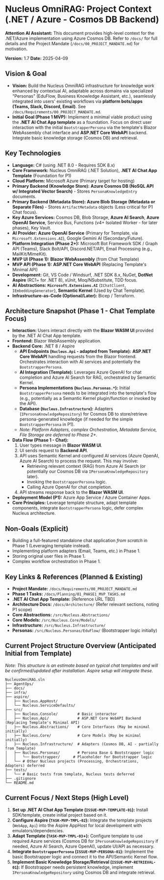 # Nucleus OmniRAG: Project Context (.NET / Azure - Cosmos DB Backend)

**Attention AI Assistant:** This document provides high-level context for the .NET/Azure implementation using Azure Cosmos DB. Refer to `/docs/` for full details and the Project Mandate (`/docs/00_PROJECT_MANDATE.md`) for motivation.

**Version:** 1.7
**Date:** 2025-04-09

## Vision & Goal

*   **Vision:** Build the Nucleus OmniRAG infrastructure for knowledge work enhanced by contextual AI, adaptable across domains via specialized "Personas" (EduFlow, Business Knowledge Assistant, etc.), seamlessly integrated into users' existing workflows via **platform bots/apps (Teams, Slack, Discord, Email)**. See `/docs/Requirements/00_PROJECT_MANDATE.md`.
*   **Initial Goal (Phase 1 MVP):** Implement a minimal viable product using the **.NET AI Chat App template** as a foundation. Focus on direct user interaction with the initial `BootstrapperPersona` via the template's Blazor WebAssembly chat interface and **ASP.NET Core WebAPI** backend. Integrate basic knowledge storage (Cosmos DB) and retrieval.

## Key Technologies

*   **Language:** C# (using .NET 8.0 - Requires SDK 8.x)
*   **Core Framework:** Nucleus OmniRAG (.NET Solution), **.NET AI Chat App Template** (Foundation for P1)
*   **Cloud Platform:** Microsoft Azure (Primary target for hosting)
*   **Primary Backend (Knowledge Store):** **Azure Cosmos DB (NoSQL API w/ Integrated Vector Search)** - Stores `PersonaKnowledgeEntry` documents.
*   **Primary Backend (Metadata Store):** **Azure Blob Storage (Metadata or Separate Files)** - Stores `ArtifactMetadata` objects (Less critical for P1 Chat focus).
*   **Key Azure Services:** Cosmos DB, Blob Storage, **Azure AI Search**, **Azure OpenAI Service**, Service Bus, Functions (v4+ Isolated Worker - for later phases), Key Vault.
*   **AI Provider:** **Azure OpenAI Service** (Primary for Template, via `Microsoft.Extensions.AI`), Google Gemini AI (Secondary/Future).
*   **Platform Integration (Phase 2+):** Microsoft Bot Framework SDK / Graph API (Teams), Slack Bolt/API, Discord.NET/API, Email Processing (e.g., MailKit/MimeKit).
*   **MVP UI (Phase 1):** **Blazor WebAssembly** (from Chat Template)
*   **MVP API (Phase 1):** **ASP.NET Core WebAPI** (Replacing Template's Minimal API)
*   **Development:** Git, VS Code / Windsurf, .NET SDK 8.x, NuGet, **DotNet Aspire** (RC1+ for .NET 8), xUnit, Moq/NSubstitute, TDD focus.
*   **AI Abstractions:** **`Microsoft.Extensions.AI`** (`IChatClient`, `IEmbeddingGenerator`), **Semantic Kernel** (Used by Chat Template).
*   **Infrastructure-as-Code (Optional/Later):** Bicep / Terraform.

## Architecture Snapshot (Phase 1 - Chat Template Focus)

*   **Interaction:** Users interact directly with the **Blazor WASM UI** provided by the .NET AI Chat App template.
*   **Frontend:** Blazor WebAssembly application.
*   **Backend Core:** .NET 8 / Aspire
    *   **API Endpoints (`Nucleus.Api` - adapted from Template):** **ASP.NET Core WebAPI** handling requests from the Blazor frontend. Orchestrates interaction with AI services and potentially the `BootstrapperPersona`.
    *   **AI Integration (Template):** Leverages Azure OpenAI for chat completion and Azure AI Search for RAG, orchestrated by Semantic Kernel.
    *   **Persona Implementations (`Nucleus.Personas.*`):** Initial `BootstrapperPersona` needs to be integrated into the template's flow (e.g., potentially as a Semantic Kernel plugin/function or invoked by the API).
    *   **Database (`Nucleus.Infrastructure`):** Adapters (`IPersonaKnowledgeRepository`) for Cosmos DB to store/retrieve persona-generated knowledge (if needed for the simple `BootstrapperPersona` in P1).
    *   *Note: Platform Adapters, complex Orchestration, Metadata Service, File Storage are deferred to Phase 2+.*
*   **Data Flow (Phase 1 - Chat):**
    1.  User types message in **Blazor WASM UI**.
    2.  UI sends request to **Backend API**.
    3.  API uses Semantic Kernel and configured AI services (Azure OpenAI, Azure AI Search) to process the request. This may involve:
        *   Retrieving relevant context (RAG) from Azure AI Search (or potentially our Cosmos DB via `IPersonaKnowledgeRepository` later).
        *   Invoking the `BootstrapperPersona` logic.
        *   Calling Azure OpenAI for chat completion.
    4.  API streams response back to the **Blazor WASM UI**.
*   **Deployment Model (P1):** Azure App Service / Azure Container Apps.
*   **Core Principles:** Leverage template structure, adapt template components, integrate `BootstrapperPersona` logic, defer complex Nucleus architecture.

## Non-Goals (Explicit)

*   Building a full-featured standalone chat application *from scratch* in Phase 1 (Leveraging template instead).
*   Implementing platform adapters (Email, Teams, etc.) in Phase 1.
*   Storing original user files in Phase 1.
*   Complex workflow orchestration in Phase 1.

## Key Links & References (Planned & Existing)

*   **Project Mandate:** `/docs/Requirements/00_PROJECT_MANDATE.md`
*   **Phase 1 Tasks:** `/docs/Planning/01_PHASE1_MVP_TASKS.md`
*   **.NET AI Chat App Template:** [Reference URL TBD]
*   **Architecture Docs:** `/docs/Architecture/` (Refer relevant sections, noting P1 scope)
*   **Core Abstractions:** `/src/Nucleus.Abstractions/`
*   **Core Models:** `/src/Nucleus.Core/Models/`
*   **Infrastructure:** `/src/Nucleus.Infrastructure/`
*   **Personas:** `/src/Nucleus.Personas/EduFlow/` (Bootstrapper logic initially)

## Current Project Structure Overview (Anticipated Initial from Template)

*Note: This structure is an *estimate* based on typical chat templates and will be confirmed/updated after installation. Aspire setup will integrate these.* 

```
NucleusOmniRAG.sln
├── AgentOps/
├── docs/
├── infra/ 
├── aspire/
│   ├── Nucleus.AppHost/
│   └── Nucleus.ServiceDefaults/
├── src/
│   ├── Nucleus.Console/         # Basic interactor
│   ├── Nucleus.Api/             # ASP.NET Core WebAPI Backend (Replacing Template's Minimal API)
│   ├── Nucleus.Abstractions/    # Core Interfaces (May be minimal initially)
│   ├── Nucleus.Core/            # Core Models (May be minimal initially)
│   ├── Nucleus.Infrastructure/  # Adapters (Cosmos DB, AI - partially from Template)
│   ├── Nucleus.Personas/        # Persona Base & Bootstrapper logic
│   │   └── Bootstrapper/      # Placeholder for Bootstrapper logic
│   └── # Other Nucleus projects (Processing, Orchestrations, Adapters) deferred
├── tests/ 
│   └── # Basic tests from template, Nucleus tests deferred
├── .gitignore
└── README.md
```

## Current Focus / Next Steps (High Level)

1.  **Set up .NET AI Chat App Template (`ISSUE-MVP-TEMPLATE-01`):** Install SDK/template, create initial project based on it.
2.  **Configure Aspire (`TASK-MVP-TMPL-02`):** Integrate the template projects (`WebApp`, `Api`) into the Aspire AppHost for local development with emulators/dependencies.
3.  **Adapt Template (`TASK-MVP-TMPL-03`+):** Configure template to use required Azure services (Cosmos DB for `IPersonaKnowledgeRepository` if needed, Azure AI Search, Azure OpenAI), update UI/API as necessary.
4.  **Integrate `BootstrapperPersona` (`ISSUE-MVP-PERSONA-01`):** Implement the basic Bootstrapper logic and connect it to the API/Semantic Kernel flow.
5.  **Implement Basic Knowledge Storage/Retrieval (`ISSUE-MVP-RETRIEVAL-01`):** If Bootstrapper needs persistent knowledge, implement `IPersonaKnowledgeRepository` using Cosmos DB and integrate retrieval.